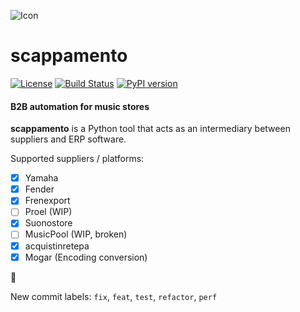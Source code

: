 ![Icon](images/icon@128.png)
# scappamento
[![License](https://img.shields.io/github/license/LorenzoBunino/scappamento)]()
[![Build Status](https://travis-ci.com/LorenzoBunino/scappamento.svg?branch=master)](https://travis-ci.com/LorenzoBunino/scappamento)
[![PyPI version](https://badge.fury.io/py/scappamento.svg)](https://badge.fury.io/py/scappamento)
#### B2B automation for music stores

**scappamento** is a Python tool that acts as an intermediary between suppliers and ERP software.

Supported suppliers / platforms:
- [x] Yamaha
- [x] Fender
- [x] Frenexport
- [ ] Proel (WIP)
- [x] Suonostore
- [ ] MusicPool (WIP, broken)
- [x] acquistinretepa
- [x] Mogar (Encoding conversion)

:broccoli:

New commit labels: `fix`, `feat`, `test`, `refactor`, `perf`